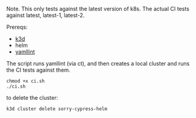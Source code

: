 Note. This only tests against the latest version of k8s. The actual CI tests against latest, latest-1, latest-2.

Prereqs:

- [k3d](https://k3d.io/)
- helm
- [yamllint](https://yamllint.readthedocs.io/en/stable/quickstart.html#installing-yamllint)



The script runs yamllint (via ct), and then creates a local cluster and runs the CI tests against them.

```
chmod +x ci.sh
./ci.sh
```



to delete the cluster:
```
k3d cluster delete sorry-cypress-helm
```